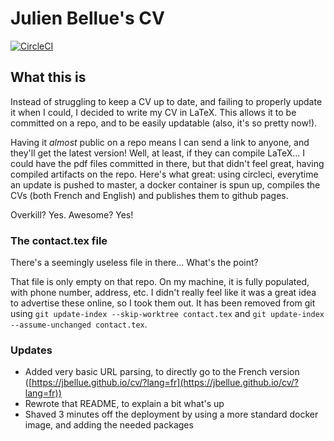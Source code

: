 # Julien Bellue's CV

[![CircleCI](https://circleci.com/gh/jbellue/cv/tree/master.svg?style=shield)](https://circleci.com/gh/jbellue/cv/tree/master)

## What this is

Instead of struggling to keep a CV up to date, and failing to properly update it when I could, I decided to write my CV in LaTeX. This allows it to be committed on a repo, and to be easily updatable (also, it's so pretty now!).

Having it _almost_ public on a repo means I can send a link to anyone, and they'll get the latest version! Well, at least, if they can compile LaTeX... I could have the pdf files committed in there, but that didn't feel great, having compiled artifacts on the repo. Here's what great: using circleci, everytime an update is pushed to master, a docker container is spun up, compiles the CVs (both French and English) and publishes them to github pages.

Overkill? Yes. Awesome? Yes!

### The contact.tex file

There's a seemingly useless file in there... What's the point?

That file is only empty on that repo. On my machine, it is fully populated, with phone number, address, etc.
I didn't really feel like it was a great idea to advertise these online, so I took them out.
It has been removed from git using `git update-index --skip-worktree contact.tex` and `git update-index --assume-unchanged contact.tex`.

### Updates

* Added very basic URL parsing, to directly go to the French version ([https://jbellue.github.io/cv/?lang=fr](https://jbellue.github.io/cv/?lang=fr))
* Rewrote that README, to explain a bit what's up
* Shaved 3 minutes off the deployment by using a more standard docker image, and adding the needed packages

